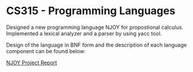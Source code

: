 # CS315 - Programming Languages
 
 Designed a new programming language NJOY for propostional calculus. 
 Implemented a lexical analyzer and a parser by using yacc tool.
 
 Design of the language in BNF form and the description of each language component can be found below: 

[NJOY Project Report](cs315f17_group09.pdf)

